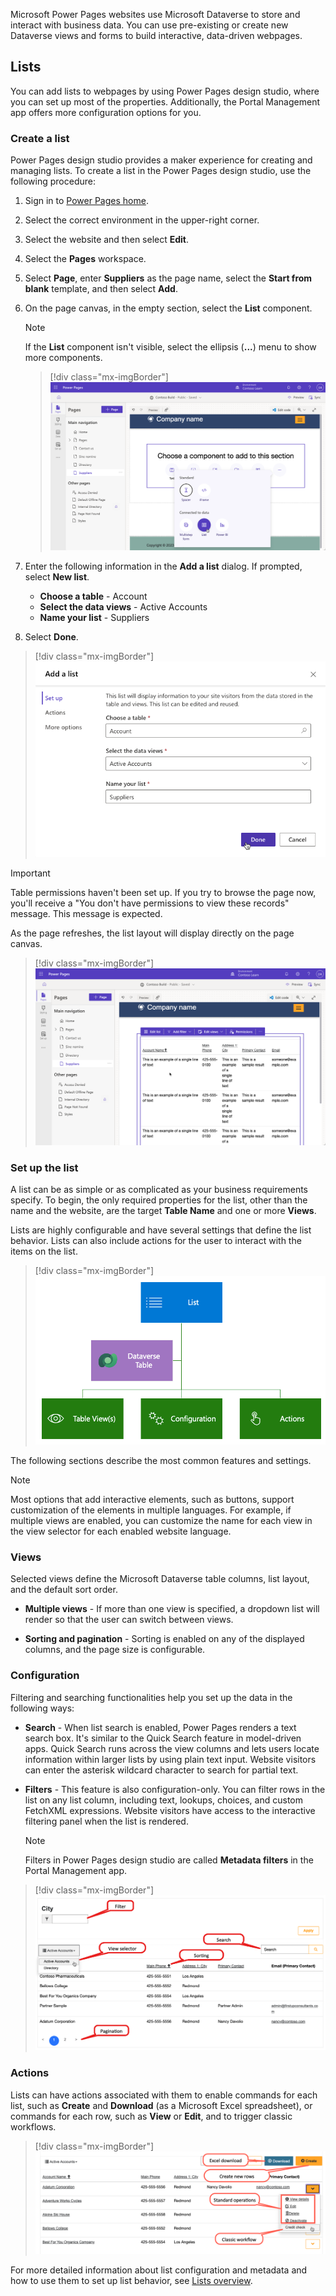 Microsoft Power Pages websites use Microsoft Dataverse to store and interact with business data. You can use pre-existing or create new Dataverse views and forms to build interactive, data-driven webpages.

## Lists

You can add lists to webpages by using Power Pages design studio, where you can set up most of the properties. Additionally, the Portal Management app offers more configuration options for you.

### Create a list

Power Pages design studio provides a maker experience for creating and managing lists. To create a list in the Power Pages design studio, use the following procedure:

1. Sign in to [Power Pages home](https://make.powerpages.microsoft.com/?azure-portal=true).

1. Select the correct environment in the upper-right corner.

1. Select the website and then select **Edit**.

1. Select the **Pages** workspace.

1. Select **Page**, enter **Suppliers** as the page name, select the **Start from blank** template, and then select **Add**.

1. On the page canvas, in the empty section, select the **List** component.

   > [!NOTE]
   > If the **List** component isn't visible, select the ellipsis (**...**) menu to show more components.

   > [!div class="mx-imgBorder"]
   > [![Screenshot of inserting the List component.](../media/list-component-insert.png)](../media/list-component-insert.png#lightbox)

1. Enter the following information in the **Add a list** dialog. If prompted, select **New list**.

   - **Choose a table** - Account
   - **Select the data views** - Active Accounts
   - **Name your list** - Suppliers
 
 1. Select **Done**.

   > [!div class="mx-imgBorder"]
   > [![Screenshot of the list properties form.](../media/list-properties.png)](../media/list-properties.png#lightbox)

> [!IMPORTANT]
> Table permissions haven't been set up. If you try to browse the page now, you'll receive a "You don't have permissions to view these records" message. This message is expected.

As the page refreshes, the list layout will display directly on the page canvas.

> [!div class="mx-imgBorder"]
> [![Screenshot of a WYSIWYG list layout on the page canvas in Power Pages design studio.](../media/list-layout.png)](../media/list-layout.png#lightbox)

### Set up the list

A list can be as simple or as complicated as your business requirements specify. To begin, the only required properties for the list, other than the name and the website, are the target **Table Name** and one or more **Views**.

Lists are highly configurable and have several settings that define the list behavior. Lists can also include actions for the user to interact with the items on the list.

> [!div class="mx-imgBorder"]
> [![Diagram of the list structure and overview.](../media/entity-list-overview.png)](../media/entity-list-overview.png#lightbox)

The following sections describe the most common features and settings.

> [!NOTE]
> Most options that add interactive elements, such as buttons, support customization of the elements in multiple languages. For example, if multiple views are enabled, you can customize the name for each view in the view selector for each enabled website language.

### Views

Selected views define the Microsoft Dataverse table columns, list layout, and the default sort order.

- **Multiple views** - If more than one view is specified, a dropdown list will render so that the user can switch between views.

- **Sorting and pagination** - Sorting is enabled on any of the displayed columns, and the page size is configurable.

### Configuration

Filtering and searching functionalities help you set up the data in the following ways:

- **Search** - When list search is enabled, Power Pages renders a text search box. It's similar to the Quick Search feature in model-driven apps. Quick Search runs across the view columns and lets users locate information within larger lists by using plain text input. Website visitors can enter the asterisk wildcard character to search for partial text.

- **Filters** - This feature is also configuration-only. You can filter rows in the list on any list column, including text, lookups, choices, and custom FetchXML expressions. Website visitors have access to the interactive filtering panel when the list is rendered.

  > [!NOTE]
  > Filters in Power Pages design studio are called **Metadata filters** in the Portal Management app. 

> [!div class="mx-imgBorder"]
> [![Screenshot of the sample account list, demonstrating the list features: filtering, view selection, sorting, pagination, and search.](../media/entity-list-features.png)](../media/entity-list-features.png#lightbox)

### Actions

Lists can have actions associated with them to enable commands for each list, such as **Create** and **Download** (as a Microsoft Excel spreadsheet), or commands for each row, such as **View** or **Edit**, and to trigger classic workflows.

> [!div class="mx-imgBorder"]
> [![Screenshot of the list features and commands.](../media/entity-list-features-commands.png)](../media/entity-list-features-commands.png#lightbox)

For more detailed information about list configuration and metadata and how to use them to set up list behavior, see [Lists overview](/power-pages/configure/lists?azure-portal=true).

